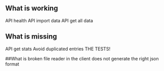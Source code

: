 ## What is working
API health
API import data
API get all data

## What is missing
API get stats
Avoid duplicated entries
THE TESTS!

##What is broken
file reader in the client does not generate the right json format
